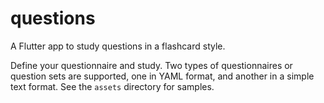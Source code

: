 # questions

A Flutter app to study questions in a flashcard style.

Define your questionnaire and study. Two types of questionnaires or question sets are supported,
one in YAML format, and another in a simple text format. See the `assets` directory for samples.
